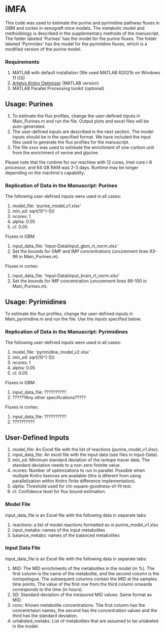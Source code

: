 # iMFA

This code was used to estimate the purine and pyrimidine pathway fluxes in GBM and cortex in xenograft mice models. The metabolic model and methodology is described in the supplementary methods of the manuscript. The folder labeled 'Purines' has the model for the purine fluxes. The folder labeled 'Pyrimides' has the model for the pyrimidine fluxes, which is a modified version of the purine model.

### Requirements
1. MATLAB with default installation (We used MATLAB R2021b on Windows 11 OS)
2. [Artelys Knitro Optimizer](https://www.artelys.com/solvers/knitro/) (MATLAB version)
3. MATLAB Parallel Processing toolkit (optional)

## Usage: Purines
1. To estimate the flux profiles, change the user-defined inputs in Main_Purines.m and run the file. Output plots and excel files will be auto-generated.
2. The user-defined inputs are described in the next section. The model inputs should be in the specified format. We have included the input files used to generate the flux profiles for the manuscript.
3. The file xxxx was used to estimate the enrichment of one-carbon unit from the enrichment of serine and glycine.

Please note that the runtime for our machine with 12 cores, Intel core i-9 processor, and 64 GB RAM was 2-3 days. Runtime may be longer depending on the machine's capability.

### Replication of Data in the Manuscript: Purines

The following user-defined inputs were used in all cases:
1. model_file: 'purine_model_v1.xlsx'
2. min_sd: sqrt(10^(-5))
3. ncores: 1
4. alpha: 0.05
5. cl: 0.05

Fluxes in GBM:
1. input_data_file: 'Input-Data\Input_gbm_rt_norm.xlsx'
2. Set the bounds for GMP and IMP concentrations (uncomment lines 93-96 in Main_Purines.m).

Fluxes in cortex:
1. input_data_file: 'Input-Data\Input_brain_rt_norm.xlsx'
2. Set the bounds for IMP concentration (uncomment lines 99-100 in Main_Purines.m).

## Usage: Pyrimidines

To estimate the flux profiles, change the user-defined inputs in Main_pyrimidine.m and run the file. Use the inputs specified below.
   
### Replication of Data in the Manuscript: Pyrimidines

The following user-defined inputs were used in all cases:
1. model_file: 'pyrimidine_model_v2.xlsx'
2. min_sd: sqrt(10^(-5))
3. ncores: 1
4. alpha: 0.05
5. cl: 0.05

Fluxes in GBM:
1. input_data_file: ??????????
2. ??????Any other specifications?????

Fluxes in cortex:
1. input_data_file: ??????????
2. ??????????

## User-Defined Inputs
1. model_file: An Excel file with the list of reactions (purine_model_v1.xlsx).
2. input_data_file: An excel file with the input data (see files in Input-Data).
3. min_sd: Minimum standard deviation of the isotope tracer data. The standard deviation needs to a non-zero fininite value.
4. ncores: Number of optimizations to run in parallel. Possible when multiple Knitro lisences are available (this is diferent from using parallelization within Knitro finite difference implementation).
5. alpha: Threshold used for chi-square-goodness-of-fit test.
6. cl: Confidence level for flux bound estimation.

### Model File

input_data_file is an Excel file with the following data in separate tabs:
1. reactions: a list of model reactions formatted as in purine_model_v1.xlsx
2. input_metabs: names of the input metabolites
3. balance_metabs: names of the balanced metabolites

### Input Data File

input_data_file is an Excel file with the following data in separate tabs:
1. MID: The MID enrichments of the metabolites in the model (in %). The first column is the name of the metabolite, and the second column is the isotopologue. The subsequent columns contain the MID at the samples time points. The value of the first row from the third column onwards corresponds to the time (in hours).
2. SD: Standard deviation of the measured MID values. Same format as MID.
3. conc: Known metabolite concentrations. The first column has the concentrtaion names, the second has the concentration values and the third has the standard deviation.
4. unlabeled_metabs: List of metabolites that are assumed to be unlabeled in the model.

   



   
